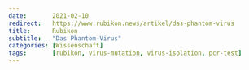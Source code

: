 ```yaml
---
date:       2021-02-10
redirect:   https://www.rubikon.news/artikel/das-phantom-virus
title:      Rubikon
subtitle:   "Das Phantom-Virus"
categories: [Wissenschaft]
tags:       [rubikon, virus-mutation, virus-isolation, pcr-test]
---
```

